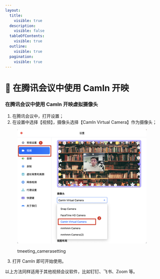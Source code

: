 ```yaml
---
layout:
  title:
    visible: true
  description:
    visible: false
  tableOfContents:
    visible: true
  outline:
    visible: true
  pagination:
    visible: true
---
```


# 🤝 在腾讯会议中使用 CamIn 开映

### 在腾讯会议中使用 CamIn 开映虚拟摄像头

1. 在腾讯会议中，打开设置；
2. 在设置中选择【视频】，摄像头选择【CamIn Virtual Camera】作为摄像头；

<figure><img src="../../.gitbook/assets/image (3).png" alt=""><figcaption><p>tmeeting_camerasetting</p></figcaption></figure>

3. 打开 CamIn 即可开始使用。

以上方法同样适用于其他视频会议软件，比如钉钉、飞书、Zoom 等。
